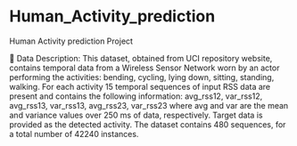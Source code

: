 # Human_Activity_prediction
Human Activity prediction Project

	Data Description: 
This dataset, obtained from UCI repository website, contains temporal data from a Wireless Sensor Network worn by an actor performing the activities: bending, cycling, lying down, sitting, standing, walking. For each activity 15 temporal sequences of input RSS data are present and contains the following information: avg_rss12, var_rss12, avg_rss13, var_rss13, avg_rss23, var_rss23 where avg and var are the mean and variance values over 250 ms of data, respectively. Target data is provided as the detected activity. The dataset contains 480 sequences, for a total number of 42240 instances.
